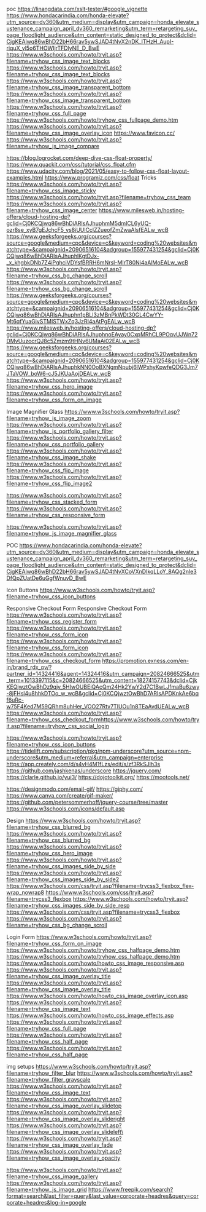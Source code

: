 <!DOCTYPE html>
<html>
<head>
<title>Page Title</title>
</head>
<body>

poc
https://linangdata.com/xslt-tester/#google_vignette
https://www.hondacarindia.com/honda-elevate?utm_source=dv360&utm_medium=display&utm_campaign=honda_elevate_sustenance_campaign_april_dv360_remarketing&utm_term=retargeting_suv_page_floodlight_audience&utm_content=static_designed_to_protect&dclid=CjgKEAjwq86wBhD22bH66rav5ywSJAD4tNvX2nDK_lTHzH_AupI-riquX_yl5o6THOWIjrTFDlyNE_D_BwE
https://www.w3schools.com/howto/tryit.asp?filename=tryhow_css_image_text_blocks
https://www.w3schools.com/howto/tryit.asp?filename=tryhow_css_image_text_blocks
https://www.w3schools.com/howto/tryit.asp?filename=tryhow_css_image_transparent_bottom
https://www.w3schools.com/howto/tryit.asp?filename=tryhow_css_image_transparent_bottom
https://www.w3schools.com/howto/tryit.asp?filename=tryhow_css_full_page
https://www.w3schools.com/howto/tryhow_css_fullpage_demo.htm
https://www.w3schools.com/howto/tryit.asp?filename=tryhow_css_image_overlay_icon
https://www.favicon.cc/
https://www.w3schools.com/howto/tryit.asp?filename=tryhow_js_image_compare

https://blog.logrocket.com/deep-dive-css-float-property/
https://www.quackit.com/css/tutorial/css_float.cfm
https://www.udacity.com/blog/2021/05/easy-to-follow-css-float-layout-examples.html
https://www.programiz.com/css/float
Tricks 
https://www.w3schools.com/howto/tryit.asp?filename=tryhow_css_image_sticky
https://www.w3schools.com/howto/tryit.asp?filename=tryhow_css_team
https://www.w3schools.com/howto/tryit.asp?filename=tryhow_css_image_center
https://www.milesweb.in/hosting-offers/cloud-hosting-dp?gclid=Cj0KCQjwq86wBhDiARIsAJhuphmM5dmICL6yUQ-ozr8se_xyB7gEJchcF5_ys8iUUlCclZZueofZmZwaAlsfEALw_wcB
https://www.geeksforgeeks.org/courses?source=google&medium=cpc&device=c&keyword=coding%20websites&matchtype=&campaignid=20906516104&adgroup=155977431254&gclid=Cj0KCQjwq86wBhDiARIsAJhuphlKgtDJx-_x_khgbkDNb7Z4iPghciVDYsfBRRH6mNrsI-MIrT80Ni4aAlMoEALw_wcB
https://www.w3schools.com/howto/tryit.asp?filename=tryhow_css_bg_change_scroll
https://www.w3schools.com/howto/tryit.asp?filename=tryhow_css_bg_change_scroll
https://www.geeksforgeeks.org/courses?source=google&medium=cpc&device=c&keyword=coding%20websites&matchtype=&campaignid=20906516104&adgroup=155977431254&gclid=Cj0KCQjwq86wBhDiARIsAJhuphn1pBLl3zMBnPkWDt30GL4CwYY-Mt6qfYuaGivSTMISTWxZq3JzRI4aAtPgEALw_wcB
https://www.milesweb.in/hosting-offers/cloud-hosting-dp?gclid=Cj0KCQjwq86wBhDiARIsAJhuphnoEAyay0CxpMRhCL9POqvUJWn72DMvUuzocrQJ8c5Zmzm9tHNv6UMaAi02EALw_wcB
https://www.geeksforgeeks.org/courses?source=google&medium=cpc&device=c&keyword=coding%20websites&matchtype=&campaignid=20906516104&adgroup=155977431254&gclid=Cj0KCQjwq86wBhDiARIsAJhuphkNN0OoBXNgmNpubj6lWPxhyKpwfeQDG3Jm7JTaVOW_boW6-cJ5JKUaAojDEALw_wcB
https://www.w3schools.com/howto/tryit.asp?filename=tryhow_css_hero_image
https://www.w3schools.com/howto/tryit.asp?filename=tryhow_css_form_on_image




Image Magnifier Glass
https://www.w3schools.com/howto/tryit.asp?filename=tryhow_js_image_zoom
https://www.w3schools.com/howto/tryit.asp?filename=tryhow_js_portfolio_gallery_filter
https://www.w3schools.com/howto/tryit.asp?filename=tryhow_css_portfolio_gallery
https://www.w3schools.com/howto/tryit.asp?filename=tryhow_css_image_shake
https://www.w3schools.com/howto/tryit.asp?filename=tryhow_css_flip_image
https://www.w3schools.com/howto/tryit.asp?filename=tryhow_css_flip_image2

https://www.w3schools.com/howto/tryit.asp?filename=tryhow_css_stacked_form
https://www.w3schools.com/howto/tryit.asp?filename=tryhow_css_responsive_form


https://www.w3schools.com/howto/tryit.asp?filename=tryhow_js_image_magnifier_glass

POC
https://www.hondacarindia.com/honda-elevate?utm_source=dv360&utm_medium=display&utm_campaign=honda_elevate_sustenance_campaign_april_dv360_remarketing&utm_term=retargeting_suv_page_floodlight_audience&utm_content=static_designed_to_protect&dclid=CjgKEAjwq86wBhD22bH66rav5ywSJAD4tNvXCoVXnDIkqLLoY_8AQg2nle3DfQpZUatDe6uGgfWnuvD_BwE

Icon Buttons
https://www.w3schools.com/howto/tryit.asp?filename=tryhow_css_icon_buttons

Responsive Checkout Form
Responsive Checkout Form
https://www.w3schools.com/howto/tryit.asp?filename=tryhow_css_register_form
https://www.w3schools.com/howto/tryit.asp?filename=tryhow_css_form_icon
https://www.w3schools.com/howto/tryit.asp?filename=tryhow_css_form_icon
https://www.w3schools.com/howto/tryit.asp?filename=tryhow_css_checkout_form
https://promotion.exness.com/en-in/brand_rdx_pv/?partner_id=14324416&agent=14324416&utm_campaign=20824666525&utm_term=1013397115&c=20824666525&utm_content=18274157743&dclid=CjkKEQjwztOwBhDz9qjv_5HIwOUBEiQAcQm24Hk2YwY2d7C1BwLJfmaBu6zwy-8jFHsl4u8hhkDTOo_w_wcB&gclid=Cj0KCQjwztOwBhD7ARIsAPDKnkAe6bqf6uRc-w75F4Ked7M59QRhm8uhHer_VOO27Rtv7TIUOu1n8TEaAvdUEALw_wcB
https://www.w3schools.com/howto/tryit.asp?filename=tryhow_css_checkout_formhttps://www.w3schools.com/howto/tryit.asp?filename=tryhow_css_social_login




https://www.w3schools.com/howto/tryit.asp?filename=tryhow_css_icon_buttons
https://tidelift.com/subscription/pkg/npm-underscore?utm_source=npm-underscore&utm_medium=referral&utm_campaign=enterprise
https://app.creately.com/d/s4vH4M1fLzs/edit/s/zf3RkSJlh3s
https://github.com/jashkenas/underscore
https://jquery.com/
https://clarle.github.io/yui3/
https://dojotoolkit.org/
https://mootools.net/

https://designmodo.com/email-gif/
https://giphy.com/
https://www.canva.com/create/gif-maker/
https://github.com/petersommerhoff/jquery-course/tree/master
https://www.w3schools.com/icons/default.asp

Design
https://www.w3schools.com/howto/tryit.asp?filename=tryhow_css_blurred_bg
https://www.w3schools.com/howto/tryit.asp?filename=tryhow_css_blurred_bg
https://www.w3schools.com/howto/tryit.asp?filename=tryhow_css_hero_image
https://www.w3schools.com/howto/tryit.asp?filename=tryhow_css_images_side_by_side
https://www.w3schools.com/howto/tryit.asp?filename=tryhow_css_images_side_by_side2
https://www.w3schools.com/css/tryit.asp?filename=trycss3_flexbox_flex-wrap_nowrap8
https://www.w3schools.com/css/tryit.asp?filename=trycss3_flexbox
https://www.w3schools.com/howto/tryit.asp?filename=tryhow_css_images_side_by_side_resp
https://www.w3schools.com/css/tryit.asp?filename=trycss3_flexbox
https://www.w3schools.com/howto/tryit.asp?filename=tryhow_css_bg_change_scroll

Login Form
https://www.w3schools.com/howto/tryit.asp?filename=tryhow_css_form_on_image
https://www.w3schools.com/howto/tryhow_css_halfpage_demo.htm
https://www.w3schools.com/howto/tryhow_css_halfpage_demo.htm
https://www.w3schools.com/howto/howto_css_image_responsive.asp
https://www.w3schools.com/howto/tryit.asp?filename=tryhow_css_image_overlay_title
https://www.w3schools.com/howto/tryit.asp?filename=tryhow_css_image_overlay_title
https://www.w3schools.com/howto/howto_css_image_overlay_icon.asp
https://www.w3schools.com/howto/tryit.asp?filename=tryhow_css_image_text
https://www.w3schools.com/howto/howto_css_image_effects.asp
https://www.w3schools.com/howto/tryit.asp?filename=tryhow_css_full_page
https://www.w3schools.com/howto/tryit.asp?filename=tryhow_css_half_page
https://www.w3schools.com/howto/tryit.asp?filename=tryhow_css_half_page

img setups
https://www.w3schools.com/howto/tryit.asp?filename=tryhow_filter_blur
https://www.w3schools.com/howto/tryit.asp?filename=tryhow_filter_grayscale
https://www.w3schools.com/howto/tryit.asp?filename=tryhow_css_image_text
https://www.w3schools.com/howto/tryit.asp?filename=tryhow_css_image_overlay_slidetop
https://www.w3schools.com/howto/tryit.asp?filename=tryhow_css_image_overlay_slideright
https://www.w3schools.com/howto/tryit.asp?filename=tryhow_css_image_overlay_slideleft\
https://www.w3schools.com/howto/tryit.asp?filename=tryhow_css_image_overlay_fade
https://www.w3schools.com/howto/tryit.asp?filename=tryhow_css_image_overlay_opacity

https://www.w3schools.com/howto/tryit.asp?filename=tryhow_css_image_gallery
https://www.w3schools.com/howto/tryit.asp?filename=tryhow_js_image_grid
https://www.freepik.com/search?format=search&last_filter=query&last_value=corporate+headres&query=corporate+headres&log-in=google

</body>
</html>


